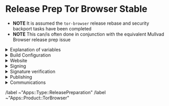 # Release Prep Tor Browser Stable

- **NOTE** It is assumed the `tor-browser` release rebase and security backport tasks have been completed
- **NOTE** This can/is often done in conjunction with the equivalent Mullvad Browser release prep issue

<details>
  <summary>Explanation of variables</summary>

- `${BUILD_SERVER}`: the server the main builder is using to build a browser release
- `${BUILDER}`: whomever is building the release on the ${BUILD_SERVER}
  - **example**: `pierov`
- `${STAGING_SERVER}`: the server the signer is using to to run the signing process
- `${ESR_VERSION}`: the Mozilla defined ESR version, used in various places for building browser tags, labels, etc
  - **example**: `91.6.0`
- `${TOR_BROWSER_MAJOR}`: the Tor Browser major version
  - **example**: `11`
- `${TOR_BROWSER_MINOR}`: the Tor Browser minor version
  - **example**: either `0` or `5`; Alpha's is always `(Stable + 5) % 10`
- `${TOR_BROWSER_VERSION}`: the Tor Browser version in the format
  - **example**: `12.5a3`, `12.0.3`
- `${BUILD_N}`: a project's build revision within a its branch; this is separate from the `${TOR_BROWSER_BUILD_N}` value; many of the Firefox-related projects have a `${BUILD_N}` suffix and may differ between projects even when they contribute to the same build.
  - **example**: `build1`
- `${TOR_BROWSER_BUILD_N}`: the tor-browser build revision for a given Tor Browser release; used in tagging git commits
  - **example**: `build2`
  - **⚠️ WARNING**: A project's `${BUILD_N}` and `${TOR_BROWSER_BUILD_N}` may be the same, but it is possible for them to diverge. For example :
    - if we have multiple Tor Browser releases on a given ESR branch the two will become out of sync as the `${BUILD_N}` value will increase, while the `${TOR_BROWSER_BUILD_N}` value may stay at `build1` (but the `${TOR_BROWSER_VERSION}` will increase)
    - if we have build failures unrelated to `tor-browser`, the `${TOR_BROWSER_BUILD_N}` value will increase while the `${BUILD_N}` will stay the same.
- `${TOR_BROWSER_VERSION}`: the published Tor Browser version
    - **example**: `11.5a6`, `11.0.7`
- `${TBB_BUILD_TAG}`: the `tor-browser-build` build tag used to build a given Tor Browser version
  - **example**: `tbb-12.5a7-build1`
- `${RELEASE_DATE}`: the intended release date of this browser release; for ESR schedule-driven releases, this should match the upstream Firefox release date
  - **example**: `2024-10-29`

</details>

<details>
  <summary>Build Configuration</summary>

### tor-browser: https://gitlab.torproject.org/tpo/applications/tor-browser.git

- [ ] Tag `tor-browser` in tor-browser.git
  - **example**: `tor-browser-128.4.0esr-14.0-1-build1`
  - Run:
    ```bash
    ./tools/browser/sign-tag.torbrowser stable ${BUILD_N}
    ```

### tor-browser-build: https://gitlab.torproject.org/tpo/applications/tor-browser-build.git
Tor Browser Stable is on the `maint-${TOR_BROWSER_MAJOR}.${TOR_BROWSER_MINOR}` branch

- [ ] Changelog bookkeeping:
  - Ensure all commits to `tor-browser` and `tor-browser-build` for this release have an associated issue linked to this release preparation issue
  - Ensure each issue has a platform (~Windows, ~MacOS, ~Linux, ~Android, ~Desktop, ~"All Platforms") and potentially ~"Build System" labels
- [ ] Create a release preparation branch from the current `maint-XX.Y` branch
- [ ] Run release preparation script:
  - **NOTE**: You can omit the `--tor-browser` argument if this is for a joint Tor and Mullvad Browser release
  - **⚠️ WARNING**: You may need to manually update the `firefox/config` and `geckoview/config` files' `browser_build` field if `tor-browser.git` has not yet been tagged (e.g. if security backports have not yet been merged and tagged)
  ```bash
  ./tools/relprep.py --tor-browser --date ${RELEASE_DATE} ${TOR_BROWSER_VERSION}
  ```
- [ ] Review build configuration changes:
  - [ ] `rbm.conf`
    - [ ] `var/torbrowser_version`: updated to next browser version
    - [ ] `var/torbrowser_build`: updated to `${TOR_BROWSER_BUILD_N}`
    - [ ] `var/browser_release_date`: updated to build date. For the build to be reproducible, the date should be in the past when building.
      - **⚠️ WARNING**: If we have updated `var/torbrowser_build` without updating the `firefox` or `geckoview` tags, then we can leave this unchanged to avoid forcing a firefox re-build (e.g. when bumping `var/torbrwoser_build` to build2, build3, etc due to non-firefox related build issues)
    - [ ] ***(Desktop Only)*** `var/torbrowser_incremental_from`: updated to previous Desktop version
      - **NOTE**: We try to build incrementals for the previous 3 desktop versions
      - **⚠️ WARNING**: Really *actually* make sure this is the previous Desktop version or else the `make torbrowser-incrementals-*` step will fail
    - [ ] `var/torbrowser_legacy_version`: updated to latest legacy Tor Browser version
    - [ ] `var/torbrowser_legacy_platform_version`: updated to latest legacy Tor Browser ESR version
  - [ ] `projects/firefox/config`
      - [ ] `browser_build`: updated to match `tor-browser` tag
      - [ ] ***(Optional)*** `var/firefox_platform_version`: updated to latest `${ESR_VERSION}` if rebased
  - [ ] `projects/geckoview/config`
    - [ ] `browser_build`: updated to match `tor-browser` tag
    - [ ] ***(Optional)*** `var/firefox_platform_version`: updated to latest `${ESR_VERSION}` if rebased
  - [ ] ***(Optional)*** `projects/translation/config`:
    - [ ] `steps/base-browser/git_hash`: updated with `HEAD` commit of project's `base-browser` branch
    - [ ] `steps/tor-browser/git_hash`: updated with `HEAD` commit of project's `tor-browser` branch
    - [ ] `steps/fenix/git_hash`: updated with `HEAD` commit of project's `fenix-torbrowserstringsxml` branch
  - [ ] ***(Optional)*** `projects/browser/config`:
    - [ ] ***(Optional)*** NoScript: https://addons.mozilla.org/en-US/firefox/addon/noscript
      - [ ] `URL` updated
        - **⚠️ WARNING**: If preparing the release manually, updating the version number in the url is not sufficient, as each version has a random unique id in the download url
      - [ ] `sha256sum` updated
  - [ ] ***(Optional)*** `projects/openssl/config`: https://www.openssl.org/source/
    - **NOTE**: Only if new LTS version (3.0.X currrently) available
    - [ ] `version`: updated to next LTS version
    - [ ] `input_files/sha256sum`: updated to sha256 sum of source tarball
  - [ ] **(Optional)** `projects/zlib/config`: https://github.com/madler/zlib/releases
    - **NOTE**: Only if new tag available
    - [ ] `version`: updated to next release tag
  - [ ] **(Optional)** `projects/zstd/config`: https://github.com/facebook/zstd/releases
    - **NOTE**: Only if new tag available; Android-only for now
    - [ ] `version`: updated to next release tag
    - [ ] `git_hash`: updated to the commit corresponding to the tag (we don't check signatures for Zstandard)
  - [ ] **(Optional)** `projects/tor/config` https://gitlab.torproject.org/tpo/core/tor/-/tags
    - [ ] `version`: updated to latest non `-alpha` tag or release tag if newer (ping **dgoulet** or **ahf** if unsure)
  - [ ] **(Optional)** `projects/go/config` https://go.dev/dl
    - **NOTE**: In general, Tor Browser Alpha uses the latest Stable major series Go version, but there are sometimes exceptions. Check with the anti-censorship team before doing a major version update in case there is incompatibilities.
    - [ ] `version`: updated go version
    - [ ] `input_files/sha256sum` for `go`: update sha256sum of archive (sha256 sums are displayed on the go download page)
  - [ ] **(Optional)** `projects/manual/config`
    - [ ] `version`: updated to latest pipeline id
    - [ ] `input_files/shasum` for `manual`: updated to manual hash
    - [ ] Upload the downloaded `manual_${PIPELINEID}.zip` file to `tb-build-02.torproject.org`
    - [ ] Deploy to `tb-builder`'s `public_html` directory:
      - Run:
        ```bash
        sudo -u tb-builder cp manual_${PIPELINEID}.zip ~tb-builder/public_html/.
        ```
      - `sudo` documentation for TPO machines: https://gitlab.torproject.org/tpo/tpa/team/-/wikis/doc/accounts#changingresetting-your-passwords
  - [ ] `ChangeLog-TBB.txt`: ensure correctness
    - Browser name correct
    - Release date correct
    - No Android updates on a desktop-only release and vice-versa
    - All issues added under correct platform
    - ESR updates correct
    - Component updates correct
- [ ] Open MR with above changes, using the template for release preparations
  - **NOTE**: target the `maint-14.5` branch
- [ ] Merge
- [ ] Sign+Tag
  - **NOTE** this must be done by one of:
    - boklm
    - dan
    - ma1
    - morgan
    - pierov
  - Run:
    ```bash
    make torbrowser-signtag-release
    ```
- [ ] Push tag to `upstream`
- [ ] Build the tag:
  - Run:
    ```bash
    make torbrowser-release && make torbrowser-incrementals-release
    ```
    - Tor Project build machine
    - Local developer machine
  - [ ] Submit build request to Mullvad infrastructure:
    - **NOTE** this requires a github authentication token
    - Run:
      ```bash
      make torbrowser-kick-devmole-build
      ```

</details>

<details>
  <summary>Website</summary>

  ### downloads: https://gitlab.torproject.org/tpo/web/tpo.git
  - [ ] `databags/versions.ini`: Update the downloads versions
      - `torbrowser-stable/version`: catch-all for latest stable version
      - `torbrowser-alpha/version`: catch-all for latest alpha version
      - `torbrowser-*-stable/version`: platform-specific stable versions
      - `torbrowser-*-alpha/version`: platform-specific alpha versions
  - [ ] Push to origin as new branch and create MR
  - [ ] Review
  - [ ] Merge
    - **⚠️ WARNING**: Do not deploy yet!

  ### blog: https://gitlab.torproject.org/tpo/web/blog.git
  - [ ] Generate release blog post
    - Run:
    ```bash
    ./tools/signing/create-blog-post.torbrowser
    ```
    - **NOTE** this script creates the new blog post from a template (edit `./tools/signing/set-config.blog` to set you local blog directory)
    - [ ] **(Optional)** Note any ESR update
    - [ ] **(Optional)** Thank any users which have contributed patches
    - [ ] **(Optional)** Draft any additional sections for new features which need testing, known issues, etc
  - [ ] Push to origin as new branch and open MR
  - [ ] Review
  - [ ] Merge
    - **⚠️ WARNING**: Do not deploy yet!

</details>

<details>
  <summary>Signing</summary>

### release signing
- [ ] Assign this issue to the signer, one of:
  - boklm
  - ma1
  - morgan
  - pierov
- [ ] Ensure all builders have matching builds
- [ ] Notify Tails
  - **Recipients**
    ```
    tails-dev@boum.org
    ```
  - **Subject**
    ```
    Tor Browser ${TOR_BROWSER_VERSION} Ready
    ```
  - **Body**
    ```
    Hello,

    Tor Browser Stable is ready for Tails. Build artifacts can be found here:
    - ${BUILD_ARTIFACTS_URL}

    Changelog:
    # paste changelog as quote here
    ```
- [ ] Verify the associated legacy `maint-13.5` release has been signed and deployed
  - **⚠️ WARNING**: Do not continue if the legacy channel has not been fully signed and published yet; it is needed for update-response generation!
  - **NOTE** Stable releases without a corresponding legacy release may ignore this
- [ ] On `${STAGING_SERVER}`, ensure updated:
  - **NOTE** Having a local git branch with `maint-14.5` as the upstream branch with these values saved means you only need to periodically `git pull --rebase` and update the `set-config.tbb-version` file
  - [ ] `tor-browser-build` is on the right commit: `git tag -v tbb-${TOR_BROWSER_VERSION}-${TOR_BROWSER_BUILD_N} && git checkout tbb-${TOR_BROWSER_VERSION}-${TOR_BROWSER_BUILD_N}`
  - [ ] `tor-browser-build/tools/signing/set-config.hosts`
    - `ssh_host_builder`: ssh hostname of machine with unsigned builds
    - `ssh_host_linux_signer`: ssh hostname of linux signing machine
    - `builder_tor_browser_build_dir`: path on `ssh_host_builder` to root of builder's `tor-browser-build` clone containing unsigned builds
  - [ ] `tor-browser-build/tools/signing/set-config.rcodesign-appstoreconnect`
    - `appstoreconnect_api_key_path`: path to json file containing appstoreconnect api key infos
  - [ ] `set-config.update-responses`
    - `update_responses_repository_dir`: directory where you cloned `git@gitlab.torproject.org:tpo/applications/tor-browser-update-responses.git`
  - [ ] `tor-browser-build/tools/signing/set-config.tbb-version`
    - `tbb_version`: tor browser version string, same as `var/torbrowser_version` in `rbm.conf` (examples: `11.5a12`, `11.0.13`)
    - `tbb_version_build`: the tor-browser-build build number (if `var/torbrowser_build` in `rbm.conf` is `buildN` then this value is `N`)
    - `tbb_version_type`: either `alpha` for alpha releases or `release` for stable releases
- [ ] On `${STAGING_SERVER}` in a separate `screen` session, ensure tor daemon is running with SOCKS5 proxy on the default port 9050
- [ ] On `${STAGING_SERVER}` in a separate `screen` session, run do-all-signing script:
  - Run:
    ```bash
    cd tor-browser-build/tools/signing/ && ./do-all-signing.torbrowser
    ```
  - **NOTE**: on successful execution, the signed binaries and mars should have been copied to `staticiforme` and update responses pushed

</details>

<details>
  <summary>Signature verification</summary>

  <details>
    <summary>Check whether the .exe files got properly signed and timestamped</summary>

```bash
# Point OSSLSIGNCODE to your osslsigncode binary
pushd tor-browser-build/torbrowser/${channel}/signed/$TORBROWSER_VERSION
OSSLSIGNCODE=/path/to/osslsigncode
../../../../tools/authenticode_check.sh
popd
```

  </details>
  <details>
    <summary>Check whether the MAR files got properly signed</summary>

```bash
# Point NSSDB to your nssdb containing the mar signing certificate
# Point SIGNMAR to your signmar binary
# Point LD_LIBRARY_PATH to your mar-tools directory
pushd tor-browser-build/torbrowser/${channel}/signed/$TORBROWSER_VERSION
NSSDB=/path/to/nssdb
SIGNMAR=/path/to/mar-tools/signmar
LD_LIBRARY_PATH=/path/to/mar-tools/
../../../../tools/marsigning_check.sh
popd
```

  </details>
</details>

<details>
  <summary>Publishing</summary>

### website
- [ ] On `staticiforme.torproject.org`, static update components:
  - Run:
    ```bash
    static-update-component cdn.torproject.org && static-update-component dist.torproject.org
    ```
- [ ] Deploy `tor-website` MR
- [ ] Deploy `tor-blog` MR
- [ ] On `staticiforme.torproject.org`, enable update responses:
  - Run:
    ```bash
    sudo -u tb-release ./deploy_update_responses-release.sh
    ```
- [ ] On `staticiforme.torproject.org`, remove old release:
  - **NOTE**: Skip this step if we need to hold on to older versions for some reason (for example, this is an Andoid or Desktop-only release, or if we need to hold back installers in favor of build-to-build updates if there are signing issues, etc)
  - [ ] `/srv/cdn-master.torproject.org/htdocs/aus1/torbrowser`
  - [ ] `/srv/dist-master.torproject.org/htdocs/torbrowser`
  - Run:
    ```bash
    static-update-component cdn.torproject.org && static-update-component dist.torproject.org
    ```

### Google Play: https://play.google.com/apps/publish
- [ ] Publish APKs to Google Play:
  - Select `Tor Browser` app
  - Navigate to `Release > Production` and click `Create new release` button:
    - Upload the `tor-browser-android-*.apk` APKs
    - Update Release Name to Tor Browser version number
    - Update Release Notes
    - Next to 'Release notes', click `Copy from a previous release`
    - Edit blog post url to point to most recent blog post
  - Save, review, and configure rollout percentage
    - [ ] 25% rollout when publishing a scheduled update
    - [ ] 100% rollout when publishing a security-driven release
  - [ ] Update rollout percentage to 100% after confirmed no major issues

</details>

<details>
  <summary>Communications</summary>

### tor-announce mailing list
- [ ] Email tor-announce mailing list
  - **Recipients**
    ```
    tor-announce@lists.torproject.org
    ```
  - **Subject**
    ```
    New Release: Tor Browser ${TOR_BROWSER_VERSION} (Android, Windows, macOS, Linux)
    ```
  - **Body**
    ```
    Hi everyone,

    Tor Browser ${TOR_BROWSER_VERSION} has now been published for all platforms. For details please see our blog post:
    - ${BLOG_POST_URL}

    Changelog:
    # paste changelog as quote here
    ```

### packagers
- [ ] Email packagers:
  - **Recipients**
    - Guardian Project: nathan@guardianproject.info
    - FreeBSD port: freebsd@sysctl.cz <!-- Gitlab user maxfx -->
    - OpenBSD port: caspar@schutijser.com <!-- Gitlab user cschutijser -->
    - torbrowser-launcher: mail@asciiwolf.com <!-- Gitlab user asciiwolf -->
    - Anti-Censorship: meskio@torproject.org <!-- Gitlab user meskio -->
    ```
    nathan@guardianproject.info, freebsd@sysctl.cz, caspar@schutijser.com, mail@asciiwolf.com, meskio@torproject.org,
    ```
  - **Subject**
    ```
    New Release: Tor Browser ${TOR_BROWSER_VERSION} (Android, Windows, macOS, Linux)
    ```
  - **Body**
    ```
    Hi everyone,

    Tor Browser ${TOR_BROWSER_VERSION} has now been published for all platforms. For details please see our blog post:
    - ${BLOG_POST_URL}

    Changelog:
    # paste changelog as quote here
    ```
  - [ ] Note any changes which may affect packaging/downstream integration
</details>

/label ~"Apps::Type::ReleasePreparation"
/label ~"Apps::Product::TorBrowser"
